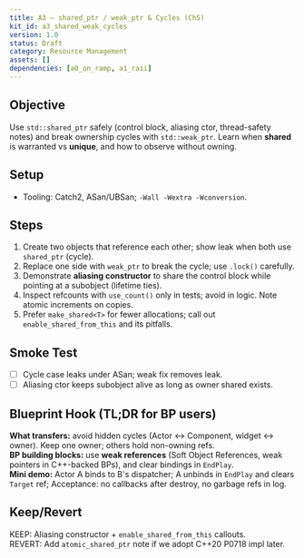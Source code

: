 ```yaml
---
title: A3 — shared_ptr / weak_ptr & Cycles (Ch5)
kit_id: a3_shared_weak_cycles
version: 1.0
status: Draft
category: Resource Management
assets: []
dependencies: [a0_on_ramp, a1_raii]
---
```


## Objective
Use `std::shared_ptr` safely (control block, aliasing ctor, thread-safety notes) and break ownership cycles with `std::weak_ptr`. Learn when **shared** is warranted vs **unique**, and how to observe without owning.

## Setup
- Tooling: Catch2, ASan/UBSan; `-Wall -Wextra -Wconversion`.

## Steps
1) Create two objects that reference each other; show leak when both use `shared_ptr` (cycle).
2) Replace one side with `weak_ptr` to break the cycle; use `.lock()` carefully.
3) Demonstrate **aliasing constructor** to share the control block while pointing at a subobject (lifetime ties).
4) Inspect refcounts with `use_count()` only in tests; avoid in logic. Note atomic increments on copies.
5) Prefer `make_shared<T>` for fewer allocations; call out `enable_shared_from_this` and its pitfalls.

## Smoke Test
- [ ] Cycle case leaks under ASan; weak fix removes leak.  
- [ ] Aliasing ctor keeps subobject alive as long as owner shared exists.

## Blueprint Hook (TL;DR for BP users)
**What transfers:** avoid hidden cycles (Actor ↔ Component, widget ↔ owner). Keep one owner; others hold non-owning refs.  
**BP building blocks:** use **weak references** (Soft Object References, weak pointers in C++-backed BPs), and clear bindings in `EndPlay`.  
**Mini demo:** Actor A binds to B's dispatcher; A unbinds in `EndPlay` and clears `Target` ref; Acceptance: no callbacks after destroy, no garbage refs in log.

## Keep/Revert
KEEP: Aliasing constructor + `enable_shared_from_this` callouts.  
REVERT: Add `atomic_shared_ptr` note if we adopt C++20 P0718 impl later.